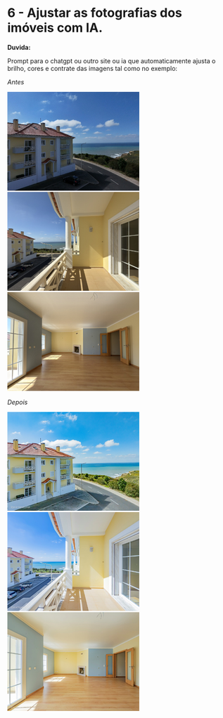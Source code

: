 # 6 - Ajustar as fotografias dos imóveis com IA.

**Duvida:**


Prompt para o chatgpt ou outro site ou ia que automaticamente ajusta o brilho, cores e contrate das imagens tal como no exemplo:


*Antes* 

<img src="exemplos/DJI_20250326145221_0250_A.jpg" width="300">
<img src="exemplos/IMG_4184%20A.jpg" width="300">
<img src="exemplos/IMG_4187%20A.jpg" width="300">



*Depois* 

<img src="exemplos/DJI_20250326145221_0250_D.jpg" width="300">
<img src="exemplos/IMG_4184%20D.jpg" width="300">
<img src="exemplos/IMG_4187%20D.jpg" width="300">

